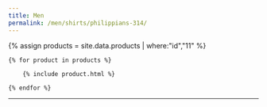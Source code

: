 ```yaml
---
title: Men
permalink: /men/shirts/philippians-314/
---
```


<div>
    {% assign products = site.data.products | where:"id","11" %}

    {% for product in products %}

        {% include product.html %}

    {% endfor %}

</div>

***


